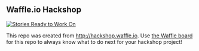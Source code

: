 ## Waffle.io Hackshop

[![Stories Ready to Work On](https://badge.waffle.io/jenshurley/cfd_web_attendee.svg?label=ready&title=Cards%20Ready%20To%20Work%20On)](https://waffle.io/jenshurley/cfd_web_attendee)

This repo was created from http://hackshop.waffle.io. Use [the Waffle board](https://waffle.io/jenshurley/cfd_web_attendee) for this repo to always know what to do next for your hackshop project!
